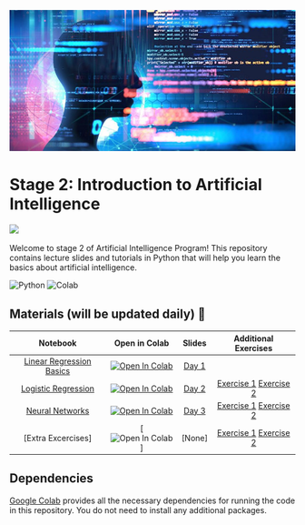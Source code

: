 ![1569966126](https://github.com/SaraAlthubaiti/NER-Project/blob/master/0_ZF-lzXTmWWHKoSLK.jpg)
# Stage 2: Introduction to Artificial Intelligence
 <img src="https://img.shields.io/badge/License-MIT-yellow.svg" /></a>
 
Welcome to stage 2 of Artificial Intelligence Program! This repository contains lecture slides and tutorials in Python that will help you learn the basics about artificial intelligence.

![Python](https://img.shields.io/badge/Python-3776AB?style=for-the-badge&logo=python&logoColor=white)
![Colab](https://img.shields.io/badge/Colab-F9AB00?style=for-the-badge&logo=googlecolab&color=525252)

## Materials (will be updated daily) :space_invader:

| Notebook  | Open in Colab|  Slides | Additional Exercises
| :---:         |     :---:      |  :---: |  :---:
| [Linear Regression Basics](https://drive.google.com/file/d/1K1fismRb7tW60a-3tqHf1bZfX8UZBUkf/view?usp=sharing) | [![Open In Colab](https://colab.research.google.com/assets/colab-badge.svg)](https://drive.google.com/file/d/1K1fismRb7tW60a-3tqHf1bZfX8UZBUkf/view?usp=sharing)| [Day 1](https://docs.google.com/presentation/d/1RKnOHUOO2sBLtsgsg-xo-SbRXJryGi5v/edit?usp=sharing&ouid=106548905542254481695&rtpof=true&sd=true)
| [Logistic Regression](https://drive.google.com/file/d/1fdRD_2ampFiEkEhSjrD0CflDEgCA_8B0/view?usp=sharing) | [![Open In Colab](https://colab.research.google.com/assets/colab-badge.svg)](https://colab.research.google.com/drive/1u-s23BL7bCz3tNP1mC6jXYBb9KWX1kU6?usp=sharing)| [Day 2](https://docs.google.com/presentation/d/1qqYhuTUSuoyQwGYM_EmUeZ3bKH2Xt4Vo/edit?usp=sharing&ouid=106548905542254481695&rtpof=true&sd=true) | [Exercise 1](https://colab.research.google.com/drive/12GmmOf54PdtBPwQBRRYuR0g5pmHq4r16?usp=sharing) [Exercise 2](https://drive.google.com/file/d/1-vx6uqBmu2jDxa7vse26MntDxwWXEmzt/view?usp=sharing)
| [Neural Networks](https://drive.google.com/file/d/12c2F8ZFSBonwcAvKIBNt41H2DjiLTJVq/view?usp=sharing) | [![Open In Colab](https://colab.research.google.com/assets/colab-badge.svg)](https://drive.google.com/file/d/12c2F8ZFSBonwcAvKIBNt41H2DjiLTJVq/view?usp=sharing)| [Day 3](https://docs.google.com/presentation/d/1BB4u6zcwalf89xzCL-1gwKz-w2-ZOlhC/edit?usp=sharing&ouid=106548905542254481695&rtpof=true&sd=true) | [Exercise 1](https://drive.google.com/file/d/12c2F8ZFSBonwcAvKIBNt41H2DjiLTJVq/view?usp=sharing) [Exercise 2](https://drive.google.com/file/d/1jI6UGPPklGF4L7L-U5oWJqXEHlDCgYcj/view?usp=sharing)
| [Extra Excercises] | [![Open In Colab](https://colab.research.google.com/assets/colab-badge.svg)]| [None] | [Exercise 1](https://colab.research.google.com/drive/1kE2dxUjb9hAWeTBQjR1ajcx3g66x-Gpt?usp=sharing) [Exercise 2](https://colab.research.google.com/drive/1kE2dxUjb9hAWeTBQjR1ajcx3g66x-Gpt?usp=sharing) 

## Dependencies
[Google Colab](https://colab.research.google.com) provides all the necessary dependencies for running the code in this repository. You do not need to install any additional packages.
